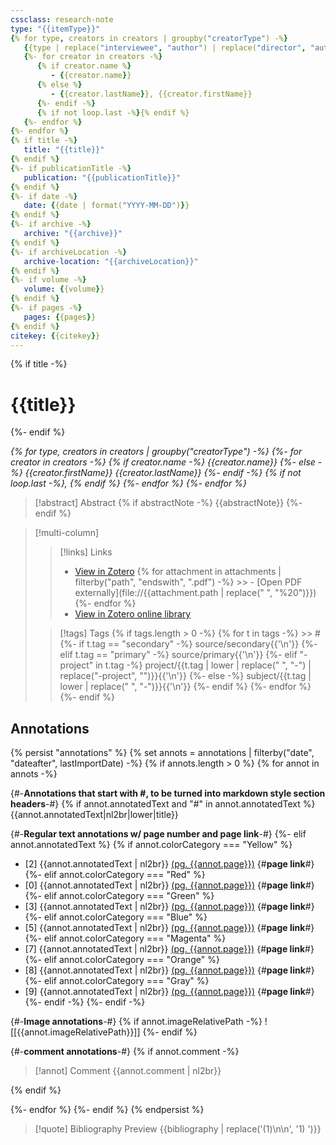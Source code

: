```yaml
---
cssclass: research-note
type: "{{itemType}}"
{% for type, creators in creators | groupby("creatorType") -%}
   {{type | replace("interviewee", "author") | replace("director", "author") | replace("presenter", "author") | replace("podcaster", "author") | replace("programmer", "author") | replace("cartographer", "author") | replace("inventor", "author") | replace("sponsor", "author")  | replace("performer", "author") | replace("artist", "author")}}:
   {%- for creator in creators -%}
      {% if creator.name %}
         - {{creator.name}}
      {% else %}
         - {{creator.lastName}}, {{creator.firstName}}
      {%- endif -%}
      {% if not loop.last -%}{% endif %}
   {%- endfor %}
{%- endfor %}
{% if title -%}
   title: "{{title}}"
{% endif %}
{%- if publicationTitle -%}
   publication: "{{publicationTitle}}"
{% endif %}
{%- if date -%}
   date: {{date | format("YYYY-MM-DD")}}
{% endif %}
{%- if archive -%}
   archive: "{{archive}}"
{% endif %}
{%- if archiveLocation -%}
   archive-location: "{{archiveLocation}}"
{% endif %}
{%- if volume -%}
   volume: {{volume}}
{% endif %}
{%- if pages -%}
   pages: {{pages}}
{% endif %}
citekey: {{citekey}}
---
```


{% if title -%}
# {{title}}
{%- endif %}

*{% for type, creators in creators | groupby("creatorType") -%}
   {%- for creator in creators -%}
      {% if creator.name -%}
          {{creator.name}}
      {%- else -%}
         {{creator.firstName}} {{creator.lastName}}
      {%- endif -%}
      {% if not loop.last -%}, {% endif %}
   {%- endfor %}
{%- endfor %}*

> [!abstract] Abstract
{% if abstractNote -%}
> {{abstractNote}}
{%- endif %}

> [!multi-column]
>> [!links] Links
>> - [View in Zotero]({{desktopURI}}) 
{% for attachment in attachments | filterby("path", "endswith", ".pdf") -%} 
    >> - [Open PDF externally](file://{{attachment.path | replace(" ", "%20")}}) 
{%- endfor %}
>> - [View in Zotero online library]({{uri}})
>
>> [!tags] Tags
{% if tags.length > 0 -%}
   {% for t in tags -%}
      >> #
       {%- if t.tag == "secondary" -%}
             source/secondary{{'\n'}}
        {%- elif t.tag == "primary" -%}
             source/primary{{'\n'}}
        {%- elif "-project" in t.tag -%}
              project/{{t.tag | lower | replace(" ", "-") | replace("-project", "")}}{{'\n'}}
        {%- else -%}
              subject/{{t.tag | lower | replace(" ", "-")}}{{'\n'}}
        {%- endif %}
    {%- endfor %}
{%- endif %}

## Annotations
{% persist "annotations" %}
{% set annots = annotations | filterby("date", "dateafter", lastImportDate) -%}
{% if annots.length > 0 %}
{% for annot in annots -%}

{#-**Annotations that start with #, to be turned into markdown style section headers**-#}
{% if annot.annotatedText and "#" in annot.annotatedText %}
{{annot.annotatedText|nl2br|lower|title}} 

{#-**Regular text annotations w/ page number and page link**-#}
{%- elif annot.annotatedText %} 
{% if annot.colorCategory === "Yellow" %}
- [2] {{annot.annotatedText | nl2br}} [(pg. {{annot.page}})](zotero://open-pdf/library/items/{{annot.attachment.itemKey}}?page={{annot.page}}) {#**page link**#} 
{%- elif annot.colorCategory === "Red" %}
- [0] {{annot.annotatedText | nl2br}} [(pg. {{annot.page}})](zotero://open-pdf/library/items/{{annot.attachment.itemKey}}?page={{annot.page}}) {#**page link**#} 
{%- elif annot.colorCategory === "Green" %}
- [3] {{annot.annotatedText | nl2br}} [(pg. {{annot.page}})](zotero://open-pdf/library/items/{{annot.attachment.itemKey}}?page={{annot.page}}) {#**page link**#} 
{%- elif annot.colorCategory === "Blue" %}
- [5] {{annot.annotatedText | nl2br}} [(pg. {{annot.page}})](zotero://open-pdf/library/items/{{annot.attachment.itemKey}}?page={{annot.page}}) {#**page link**#} 
{%- elif annot.colorCategory === "Magenta" %}
- [7] {{annot.annotatedText | nl2br}} [(pg. {{annot.page}})](zotero://open-pdf/library/items/{{annot.attachment.itemKey}}?page={{annot.page}}) {#**page link**#} 
{%- elif annot.colorCategory === "Orange" %}
- [8] {{annot.annotatedText | nl2br}} [(pg. {{annot.page}})](zotero://open-pdf/library/items/{{annot.attachment.itemKey}}?page={{annot.page}}) {#**page link**#} 
{%- elif annot.colorCategory === "Gray" %}
- [9] {{annot.annotatedText | nl2br}} [(pg. {{annot.page}})](zotero://open-pdf/library/items/{{annot.attachment.itemKey}}?page={{annot.page}}) {#**page link**#} 
{%- endif -%}
{%- endif -%}

{#-**Image annotations**-#}
{% if annot.imageRelativePath -%}
 ![[{{annot.imageRelativePath}}]]
{%- endif %}

{#-**comment annotations**-#}
{% if annot.comment -%}
>[!annot] Comment
>{{annot.comment | nl2br}}

 {% endif %}

{%- endfor %}
{%- endif %}
{% endpersist %}

> [!quote] Bibliography Preview
> {{bibliography | replace('(1)\n\n', '1) ')}}

